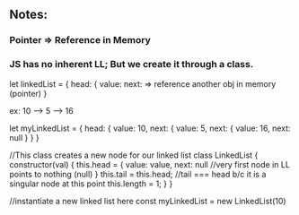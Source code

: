 ## Notes:

### Pointer => Reference in Memory

### JS has no inherent LL; But we create it through a class.

let linkedList = {
  head: {
    value: 
    next: => reference another obj in memory (pointer)
}

ex:
10 --> 5 --> 16

let myLinkedList = {
  head: {
    value: 10,
    next: {
      value: 5,
      next: {
        value: 16,
        next: null
      }
    }
}

//This class creates a new node for our linked list 
class LinkedList {
  constructor(val) {
    this.head = {
      value: value,
      next: null
      //very first node in LL points to nothing (null)
    }
    this.tail = this.head;
    //tail === head b/c it is a singular node at this point
    this.length = 1;
  }
}

//instantiate a new linked list here
const myLinkedList = new LinkedList(10)

